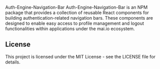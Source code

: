 Auth-Engine-Navigation-Bar
Auth-Engine-Navigation-Bar is an NPM package that 
provides a collection of reusable React components for building 
authentication-related navigation bars. 
These components are designed to enable easy access to profile management and logout 
functionalities within applications under the mai.io ecosystem.


## License ##
This project is licensed under the MIT License - see the LICENSE file for details.
